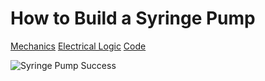 # How to Build a Syringe Pump

[Mechanics](/Syringe-Pump/mechanics)
[Electrical Logic](/Syringe-Pump/electrical)
[Code](/Syringe-Pump/code)

![Syringe Pump Success](/Syringe-Pump/Assets/IMG_3467.jpg)
